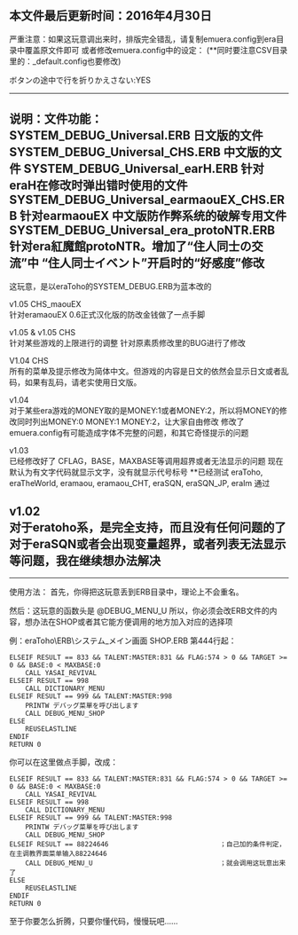 本文件最后更新时间：2016年4月30日
---
严重注意：如果这玩意调出来时，排版完全错乱，请复制emuera.config到era目录中覆盖原文件即可
或者修改emuera.config中的设定：
(**同时要注意CSV目录里的：_default.config也要修改)


ボタンの途中で行を折りかえさない:YES


---
说明：文件功能：   
SYSTEM_DEBUG_Universal.ERB 日文版的文件
SYSTEM_DEBUG_Universal_CHS.ERB 中文版的文件
SYSTEM_DEBUG_Universal_earH.ERB 针对eraH在修改时弹出错时使用的文件
SYSTEM_DEBUG_Universal_earmaouEX_CHS.ERB 针对earmaouEX 中文版防作弊系统的破解专用文件
SYSTEM_DEBUG_Universal_era_protoNTR.ERB 针对era紅魔館protoNTR。增加了“住人同士の交流”中
“住人同士イベント”开启时的“好感度”修改
---
这玩意，是以eraToho的SYSTEM_DEBUG.ERB为蓝本改的

v1.05 CHS_maouEX  
针对eramaouEX 0.6正式汉化版的防改金钱做了一点手脚

v1.05 & v1.05 CHS  
针对某些游戏的上限进行的调整
针对原素质修改里的BUG进行了修改

V1.04 CHS  
所有的菜单及提示修改为简体中文。但游戏的内容是日文的依然会显示日文或者乱码，如果有乱码，请老实使用日文版。

v1.04  
对于某些era游戏的MONEY取的是MONEY:1或者MONEY:2，所以将MONEY的修改同时列出MONEY:0 MONEY:1 MONEY:2，让大家自由修改
修改了emuera.config有可能造成字体不完整的问题，和其它奇怪提示的问题

v1.03  
已经修改好了 CFLAG，BASE，MAXBASE等调用超界或者无法显示的问题
现在默认为有文字代码就显示文字，没有就显示代号标号
**已经测试 eraToho, eraTheWorld, eramaou, eramaou_CHT, eraSQN, eraSQN_JP, eraIm 通过

v1.02  
对于eratoho系，是完全支持，而且没有任何问题的了
对于eraSQN或者会出现变量超界，或者列表无法显示等问题，我在继续想办法解决
---
---
使用方法：
首先，你得把这玩意丢到ERB目录中，理论上不会重名。

然后：这玩意的函数头是 @DEBUG_MENU_U
所以，你必须会改ERB文件的内容，想办法在SHOP或者其它能方便调用的地方加入对应的选择项


例：eraToho\ERB\システム_メイン画面 SHOP.ERB 第444行起：

```code
ELSEIF RESULT == 833 && TALENT:MASTER:831 && FLAG:574 > 0 && TARGET >= 0 && BASE:0 < MAXBASE:0
	CALL YASAI_REVIVAL
ELSEIF RESULT == 998
	CALL DICTIONARY_MENU
ELSEIF RESULT == 999 && TALENT:MASTER:998
	PRINTW デバッグ菜單を呼び出します
	CALL DEBUG_MENU_SHOP
ELSE
	REUSELASTLINE  
ENDIF
RETURN 0
```

你可以在这里做点手脚，改成：

```code
ELSEIF RESULT == 833 && TALENT:MASTER:831 && FLAG:574 > 0 && TARGET >= 0 && BASE:0 < MAXBASE:0
	CALL YASAI_REVIVAL
ELSEIF RESULT == 998
	CALL DICTIONARY_MENU
ELSEIF RESULT == 999 && TALENT:MASTER:998
	PRINTW デバッグ菜單を呼び出します
	CALL DEBUG_MENU_SHOP
ELSEIF RESULT == 88224646                            ；自己加的条件判定，在主调教界面菜单输入88224646
	CALL DEBUG_MENU_U                                ；就会调用这玩意出来了
ELSE
	REUSELASTLINE  
ENDIF
RETURN 0
```

至于你要怎么折腾，只要你懂代码，慢慢玩吧……

